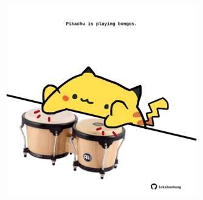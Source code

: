 <!-- built at 17/11/2022, 03:20:20 UTC -->
<p align="center">
  <img width="500" height="500" src="./ReadmeImage.svg">
</p>
